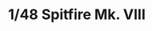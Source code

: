 ---
layout: product
title: "1/48 Spitfire Mk. VIII"
price: "3900" 
desc: "Maketa"
img_path: "/assets/img/8284.webp"
brand: "EDUARD"
available: true
special_offer: false
new: true
soon: false
cat: "010000"
subcat: "010400"
subsubcat: "00"
sifra: "8284"
popular: false
spec: false
---